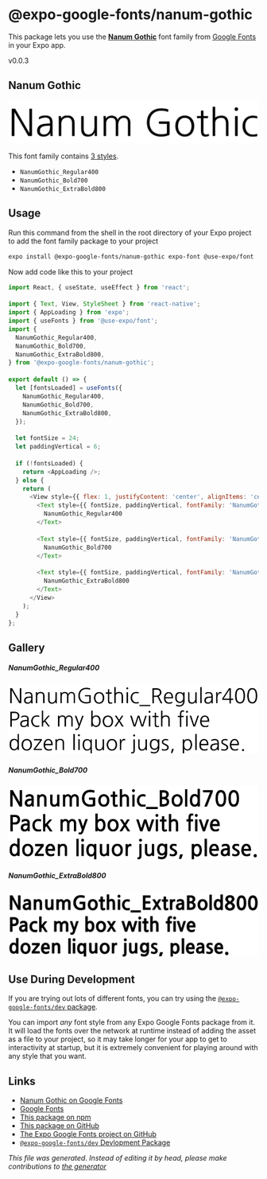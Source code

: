 # @expo-google-fonts/nanum-gothic

This package lets you use the [**Nanum Gothic**](https://fonts.google.com/specimen/Nanum+Gothic) font family from [Google Fonts](https://fonts.google.com/) in your Expo app.

v0.0.3

## Nanum Gothic

![Nanum Gothic](./font-family.png)

This font family contains [3 styles](#gallery).

- `NanumGothic_Regular400`
- `NanumGothic_Bold700`
- `NanumGothic_ExtraBold800`

## Usage

Run this command from the shell in the root directory of your Expo project to add the font family package to your project
```sh
expo install @expo-google-fonts/nanum-gothic expo-font @use-expo/font
```

Now add code like this to your project
```js
import React, { useState, useEffect } from 'react';

import { Text, View, StyleSheet } from 'react-native';
import { AppLoading } from 'expo';
import { useFonts } from '@use-expo/font';
import {
  NanumGothic_Regular400,
  NanumGothic_Bold700,
  NanumGothic_ExtraBold800,
} from '@expo-google-fonts/nanum-gothic';

export default () => {
  let [fontsLoaded] = useFonts({
    NanumGothic_Regular400,
    NanumGothic_Bold700,
    NanumGothic_ExtraBold800,
  });

  let fontSize = 24;
  let paddingVertical = 6;

  if (!fontsLoaded) {
    return <AppLoading />;
  } else {
    return (
      <View style={{ flex: 1, justifyContent: 'center', alignItems: 'center' }}>
        <Text style={{ fontSize, paddingVertical, fontFamily: 'NanumGothic_Regular400' }}>
          NanumGothic_Regular400
        </Text>

        <Text style={{ fontSize, paddingVertical, fontFamily: 'NanumGothic_Bold700' }}>
          NanumGothic_Bold700
        </Text>

        <Text style={{ fontSize, paddingVertical, fontFamily: 'NanumGothic_ExtraBold800' }}>
          NanumGothic_ExtraBold800
        </Text>
      </View>
    );
  }
};

```

## Gallery

##### NanumGothic_Regular400
![NanumGothic_Regular400](./384554f92bd4d754bd8750f8885c456c5264d6814731376178dd0727fcf2d98c.ttf.png)

##### NanumGothic_Bold700
![NanumGothic_Bold700](./66257cb7dbb7d38dd5d9b0c7a1f9df7ae828f4a2a79a37070603405220e9f32b.ttf.png)

##### NanumGothic_ExtraBold800
![NanumGothic_ExtraBold800](./560717e4c667f1bdf58f6426ef133e74637eb3c1868feff814bb8a5b707e6880.ttf.png)


## Use During Development

If you are trying out lots of different fonts, you can try using the [`@expo-google-fonts/dev` package](https://github.com/expo/google-fonts/tree/master/font-packages/dev#readme).

You can import *any* font style from any Expo Google Fonts package from it. It will load the fonts
over the network at runtime instead of adding the asset as a file to your project, so it may take longer
for your app to get to interactivity at startup, but it is extremely convenient
for playing around with any style that you want.

## Links

- [Nanum Gothic on Google Fonts](https://fonts.google.com/specimen/Nanum+Gothic)
- [Google Fonts](https://fonts.google.com/)
- [This package on npm](https://www.npmjs.com/package/@expo-google-fonts/nanum-gothic)
- [This package on GitHub](https://github.com/expo/google-fonts/tree/master/font-packages/nanum-gothic)
- [The Expo Google Fonts project on GitHub](https://github.com/expo/google-fonts)
- [`@expo-google-fonts/dev` Devlopment Package](https://github.com/expo/google-fonts/tree/master/font-packages/dev)


*This file was generated. Instead of editing it by head, please make contributions to [the generator](https://github.com/expo/google-fonts/tree/master/packages/generator)*
